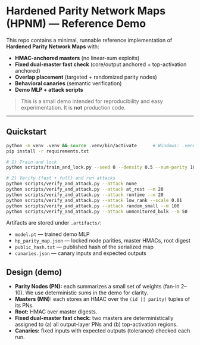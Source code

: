 # Hardened Parity Network Maps (HPNM) — Reference Demo

This repo contains a minimal, runnable reference implementation of **Hardened Parity Network Maps** with:
- **HMAC-anchored masters** (no linear-sum exploits)
- **Fixed dual-master fast check** (core/output anchored + top-activation anchored)
- **Overlap placement** (targeted + randomized parity nodes)
- **Behavioral canaries** (semantic verification)
- **Demo MLP + attack scripts**

> This is a small demo intended for reproducibility and easy experimentation. It is **not** production code.

---

## Quickstart

```bash
python -m venv .venv && source .venv/bin/activate      # Windows: .venv\Scripts\activate
pip install -r requirements.txt

# 1) Train and lock
python scripts/train_and_lock.py --seed 0 --density 0.5 --num-parity 100 --num-masters 8

# 2) Verify (fast + full) and run attacks
python scripts/verify_and_attack.py --attack none
python scripts/verify_and_attack.py --attack at_rest --m 20
python scripts/verify_and_attack.py --attack runtime --m 20
python scripts/verify_and_attack.py --attack low_rank --scale 0.01
python scripts/verify_and_attack.py --attack random_small --m 100
python scripts/verify_and_attack.py --attack unmonitored_bulk --m 50
```

Artifacts are stored under `.artifacts/`:
- `model.pt` — trained demo MLP
- `hp_parity_map.json` — locked node parities, master HMACs, root digest
- `public_hash.txt` — published hash of the serialized map
- `canaries.json` — canary inputs and expected outputs

## Design (demo)

- **Parity Nodes (PN):** each summarizes a small set of weights (fan-in 2–10). We use deterministic *sums* in the demo for clarity.
- **Masters (MN):** each stores an HMAC over the `(id || parity)` tuples of its PNs.
- **Root:** HMAC over master digests.
- **Fixed dual-master fast check:** two masters are deterministically assigned to (a) all output-layer PNs and (b) top-activation regions.
- **Canaries:** fixed inputs with expected outputs (tolerance) checked each run.
